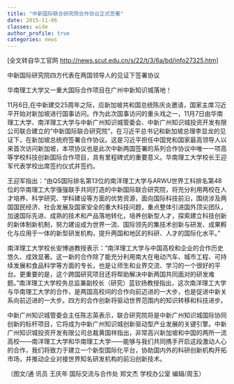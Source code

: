 ```yaml
---
title: "中新国际联合研究院合作协议正式签署"
date: 2015-11-06
classes: wide
author_profile: true
categories: news
---
```


[全文转自华工官网 http://news.scut.edu.cn/s/22/t/3/6a/bd/info27325.htm]

中新国际研究院四方代表在两国领导人的见证下签署协议

华南理工大学又一重大国际合作项目在广州中新知识城落地！

11月6日,在中新建交25周年之际，应新加坡共和国总统陈庆炎邀请，国家主席习近平开始对新加坡进行国事访问。作为此次国事访问的重头戏之一，11月7日由华南理工大学、南洋理工大学与中新广州知识城管委会、中新广州知识城投资开发有限公司联合建立的“中新国际联合研究院”，在习近平总书记和新加坡总理李显龙的见证下，在新加坡总统府签署合作协议。这是习近平担任中国党和国家最高领导人以来首次访问新加坡，本项协议也是此次中新两国签署的系列合作协议中唯一一项高等学校科技创新国际合作项目，具有里程碑式的重要意义。华南理工大学校长王迎军代表学校出席签约仪式并签约。

王迎军指出：“由QS国际排名第13位的南洋理工大学与ARWU世界工科排名第48位的华南理工大学强强联手共同打造的中新国际联合研究院，将充分利用两校在人才培养、科学研究、学科建设等方面的优势资源，面向国际科技前沿，围绕涉及两国国民经济、社会发展及国家安全的重大科技问题，重点整体引进国外顶尖团队，加速国际先进、成熟的技术和产品落地转化，培养创新型人才，探索建立科技创新的新体制新机制，努力建设成为世界一流、国际领先的集技术创新与研发、成果孵化与应用于一体的新型研发机构，提升两国和地区的科研、人才的国际化水平。”

南洋理工大学校长安博迪教授表示：“南洋理工大学与中国高校和企业的合作历史悠久、成效显著。这一新的合作除了能充分利用南大在电动汽车、城市工程、可持续发展和食品科学等方面的专长，也是让师生和业界交流、学习的一个很好的平台。更重要的是，这个跨国研究项目还将帮助解决中新两国共同面对的研发难题。”南洋理工大学校务总监兼副校长（研究）蓝钦扬教授指出，这次南洋理工大学与华南理工大学的合作，是两国高校间的合作向前迈进的一大步，也是促进中新关系向前迈进的一大步。四方的合作创新将驱动世界范围内的知识转移和科技进步。

中新广州知识城管委会主任陈志英表示，联合研究院将是中新广州知识城国际协同创新的标杆项目，它将成为中新广州知识城创新驱动型产业发展的关键引擎。中新广州知识城投资开发有限公司总裁黄国祥指出，非常高兴新加坡和中国的两所一流高校——南洋理工大学和华南理工大学——能够与我们共同携手开启这段激动人心的合作，我们将致力于建立一个新型国际化平台，协助国内外的科研创新机构开拓市场，并推动企业对接世界知名研发机构的前沿创新技术。

（图文/通 讯员 王庆年 国际交流与合作处 郑文杰 学校办公室  编辑/周玉）